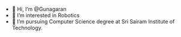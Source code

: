 - 👋 Hi, I’m @Gunagaran
- 👀 I’m interested in Robotics
- 🌱 I’m pursuing Computer Science degree at Sri Sairam Institute of Technology. 


